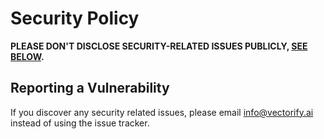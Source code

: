 # Security Policy

**PLEASE DON'T DISCLOSE SECURITY-RELATED ISSUES PUBLICLY, [SEE BELOW](#reporting-a-vulnerability).**

## Reporting a Vulnerability

If you discover any security related issues, please email info@vectorify.ai instead of using the issue tracker.
